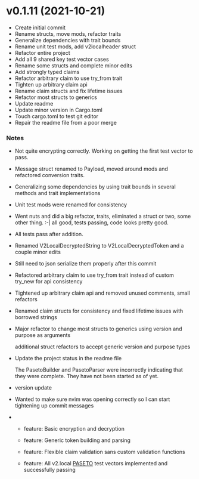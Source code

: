 # v0.1.11 (2021-10-21)

- Create initial commit 
- Rename structs, move mods, refactor traits 
- Generalize dependencies with trait bounds 
- Rename unit test mods, add v2localheader struct 
- Refactor entire project 
- Add all 9 shared key test vector cases 
- Rename some structs and complete minor edits 
- Add strongly typed claims 
- Refactor arbitrary claim to use try_from trait 
- Tighten up arbitrary claim api 
- Rename claim structs and fix lifetime issues 
- Refactor most structs to generics 
- Update readme 
- Update minor version in Cargo.toml 
- Touch cargo.toml to test git editor 
- Repair the readme file from a poor merge 

### Notes
    
- Not quite encrypting correctly.  Working on getting the first test vector to pass.

- Message struct renamed to Payload, moved around mods and refactored
  conversion traits.

- Generalizing some dependencies by using trait bounds in several methods and trait implementations

- Unit test mods were renamed for consistency

- Went nuts and did a big refactor, traits, eliminated a struct or two, some other thing. :-| all good, tests passing, code looks pretty good.

- All tests pass after addition.

- Renamed V2LocalDecryptedString to V2LocalDecryptedToken and a couple minor edits

- Still need to json serialize them properly after this commit

- Refactored arbitrary claim to use try_from trait instead of custom try_new for api consistency

- Tightened up arbitrary claim api and removed unused comments, small refactors

- Renamed claim structs for consistency and fixed lifetime issues with borrowed strings

- Major refactor to change most structs to generics using version and purpose as arguments
  
  additional struct refactors to accept generic version and purpose types

- Update the project status in the readme file
  
  The PasetoBuilder and PasetoParser were incorrectly indicating that they
  were complete.  They have not been started as of yet.

- version update

- Wanted to make sure nvim was opening correctly so I can start tightening
  up commit messages

- - feature: Basic encryption and decryption
  
   - feature: Generic token building and parsing
  
   - feature: Flexible claim validation sans custom validation functions
  
   - feature: All v2.local [PASETO](https://github.com/paseto-standard/test-vectors/blob/master/v2.json) test vectors implemented and
     successfully passing
